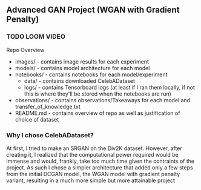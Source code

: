 ## Advanced GAN Project (WGAN with Gradient Penalty)


### TODO LOOM VIDEO



Repo Overview
- images/ - contains image results for each experiment
- models/ - contains model architecture for each model
- notebooks/ - contains notebooks for each model/experiment
  - data/ - contains downloaded CelebADataset
  - logs/ - contains Tensorboard logs (at least if I ran them locally, if not this is where they'll be stored when the notebooks are run)
- observations/ - contains observations/Takeaways for each model and transfer_of_knowledge.txt
- README.md - contains overview of repo as well as justification of choice of dataset

### Why I chose CelebADataset?
At first, I tried to make an SRGAN on the Div2K dataset. However, after creating it, I realized that the computational power required would be immense and would, frankly, take too much time given the contraints of the project. As such I chose a simpler architecture that added only a few steps from the initial DCGAN model, the WGAN model with gradient penalty variant, resulting in a much more simple but more attainable project

